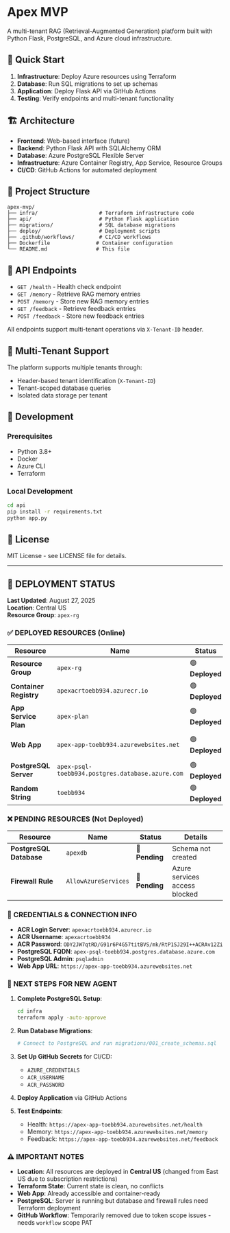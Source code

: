 # Apex MVP

A multi-tenant RAG (Retrieval-Augmented Generation) platform built with Python Flask, PostgreSQL, and Azure cloud infrastructure.

## 🚀 Quick Start

1. **Infrastructure**: Deploy Azure resources using Terraform
2. **Database**: Run SQL migrations to set up schemas
3. **Application**: Deploy Flask API via GitHub Actions
4. **Testing**: Verify endpoints and multi-tenant functionality

## 🏗️ Architecture

- **Frontend**: Web-based interface (future)
- **Backend**: Python Flask API with SQLAlchemy ORM
- **Database**: Azure PostgreSQL Flexible Server
- **Infrastructure**: Azure Container Registry, App Service, Resource Groups
- **CI/CD**: GitHub Actions for automated deployment

## 📁 Project Structure

```
apex-mvp/
├── infra/                    # Terraform infrastructure code
├── api/                      # Python Flask application
├── migrations/               # SQL database migrations
├── deploy/                   # Deployment scripts
├── .github/workflows/        # CI/CD workflows
├── Dockerfile               # Container configuration
└── README.md                # This file
```

## 🔧 API Endpoints

- `GET /health` - Health check endpoint
- `GET /memory` - Retrieve RAG memory entries
- `POST /memory` - Store new RAG memory entries
- `GET /feedback` - Retrieve feedback entries
- `POST /feedback` - Store new feedback entries

All endpoints support multi-tenant operations via `X-Tenant-ID` header.

## 🏢 Multi-Tenant Support

The platform supports multiple tenants through:
- Header-based tenant identification (`X-Tenant-ID`)
- Tenant-scoped database queries
- Isolated data storage per tenant

## 🚀 Development

### Prerequisites
- Python 3.8+
- Docker
- Azure CLI
- Terraform

### Local Development
```bash
cd api
pip install -r requirements.txt
python app.py
```

## 📄 License

MIT License - see LICENSE file for details.

---

## 🚀 DEPLOYMENT STATUS

**Last Updated**: August 27, 2025  
**Location**: Central US  
**Resource Group**: `apex-rg`

### ✅ DEPLOYED RESOURCES (Online)

| Resource | Name | Status | Details |
|----------|------|--------|---------|
| **Resource Group** | `apex-rg` | 🟢 **Deployed** | Central US location |
| **Container Registry** | `apexacrtoebb934.azurecr.io` | 🟢 **Deployed** | Ready for Docker images |
| **App Service Plan** | `apex-plan` | 🟢 **Deployed** | Linux, B1 tier |
| **Web App** | `apex-app-toebb934.azurewebsites.net` | 🟢 **Deployed** | Container-ready, accessible |
| **PostgreSQL Server** | `apex-psql-toebb934.postgres.database.azure.com` | 🟢 **Deployed** | Version 14, Standard_B1ms |
| **Random String** | `toebb934` | 🟢 **Deployed** | Unique identifier |

### ❌ PENDING RESOURCES (Not Deployed)

| Resource | Name | Status | Details |
|----------|------|--------|---------|
| **PostgreSQL Database** | `apexdb` | 🔴 **Pending** | Schema not created |
| **Firewall Rule** | `AllowAzureServices` | 🔴 **Pending** | Azure services access blocked |

### 🔑 CREDENTIALS & CONNECTION INFO

- **ACR Login Server**: `apexacrtoebb934.azurecr.io`
- **ACR Username**: `apexacrtoebb934`
- **ACR Password**: `ODY2JW7qtRD/G91r6P4G57titBVS/mk/RtP1SJ29I++ACRAv12Zi`
- **PostgreSQL FQDN**: `apex-psql-toebb934.postgres.database.azure.com`
- **PostgreSQL Admin**: `psqladmin`
- **Web App URL**: `https://apex-app-toebb934.azurewebsites.net`

### 🎯 NEXT STEPS FOR NEW AGENT

1. **Complete PostgreSQL Setup**:
   ```bash
   cd infra
   terraform apply -auto-approve
   ```

2. **Run Database Migrations**:
   ```bash
   # Connect to PostgreSQL and run migrations/001_create_schemas.sql
   ```

3. **Set Up GitHub Secrets** for CI/CD:
   - `AZURE_CREDENTIALS`
   - `ACR_USERNAME`
   - `ACR_PASSWORD`

4. **Deploy Application** via GitHub Actions

5. **Test Endpoints**:
   - Health: `https://apex-app-toebb934.azurewebsites.net/health`
   - Memory: `https://apex-app-toebb934.azurewebsites.net/memory`
   - Feedback: `https://apex-app-toebb934.azurewebsites.net/feedback`

### ⚠️ IMPORTANT NOTES

- **Location**: All resources are deployed in **Central US** (changed from East US due to subscription restrictions)
- **Terraform State**: Current state is clean, no conflicts
- **Web App**: Already accessible and container-ready
- **PostgreSQL**: Server is running but database and firewall rules need Terraform deployment
- **GitHub Workflow**: Temporarily removed due to token scope issues - needs `workflow` scope PAT
